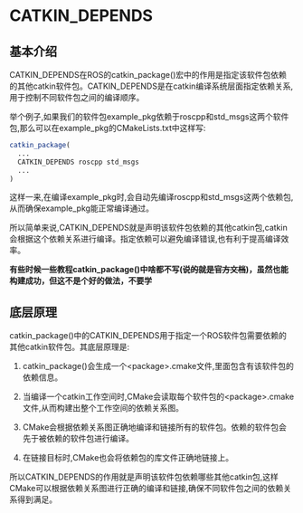 # CATKIN_DEPENDS

## 基本介绍

CATKIN_DEPENDS在ROS的catkin_package()宏中的作用是指定该软件包依赖的其他catkin软件包。CATKIN_DEPENDS是在catkin编译系统层面指定依赖关系,用于控制不同软件包之间的编译顺序。

举个例子,如果我们的软件包example_pkg依赖于roscpp和std_msgs这两个软件包,那么可以在example_pkg的CMakeLists.txt中这样写:

```cmake
catkin_package(
  ...
  CATKIN_DEPENDS roscpp std_msgs
  ...
)
```

这样一来,在编译example_pkg时,会自动先编译roscpp和std_msgs这两个依赖包,从而确保example_pkg能正常编译通过。

所以简单来说,CATKIN_DEPENDS就是声明该软件包依赖的其他catkin包,catkin会根据这个依赖关系进行编译。指定依赖可以避免编译错误,也有利于提高编译效率。

**有些时候一些教程catkin_package()中啥都不写(~~说的就是官方文档~~)，虽然也能构建成功，但这不是个好的做法，不要学**

## 底层原理

catkin_package()中的CATKIN_DEPENDS用于指定一个ROS软件包需要依赖的其他catkin软件包。其底层原理是:

1. catkin_package()会生成一个\<package>.cmake文件,里面包含有该软件包的依赖信息。

2. 当编译一个catkin工作空间时,CMake会读取每个软件包的\<package>.cmake文件,从而构建出整个工作空间的依赖关系图。 

3. CMake会根据依赖关系图正确地编译和链接所有的软件包。依赖的软件包会先于被依赖的软件包进行编译。

4. 在链接目标时,CMake也会将依赖包的库文件正确地链接上。

所以CATKIN_DEPENDS的作用就是声明该软件包依赖哪些其他catkin包,这样CMake可以根据依赖关系图进行正确的编译和链接,确保不同软件包之间的依赖关系得到满足。